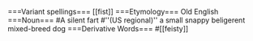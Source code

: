 ===Variant spellings===
[[fist]]
===Etymology===
Old English
===Noun===
#A silent fart
#''(US regional)'' a small snappy beligerent mixed-breed dog
===Derivative Words===
#[[feisty]]